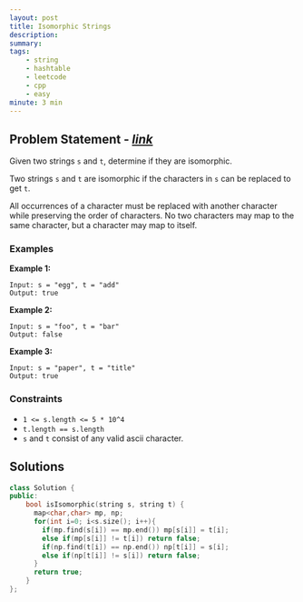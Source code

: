 ```yaml
---
layout: post
title: Isomorphic Strings
description: 
summary:
tags:
    - string
    - hashtable
    - leetcode
    - cpp
    - easy
minute: 3 min
---
```


## Problem Statement - [*link*](https://leetcode.com/problems/isomorphic-strings)  
Given two strings `s` and `t`, determine if they are isomorphic.

Two strings `s` and `t` are isomorphic if the characters in `s` can be replaced to get `t`.

All occurrences of a character must be replaced with another character while preserving the order of characters. No two characters may map to the same character, but a character may map to itself.

### Examples

**Example 1:**    
```
Input: s = "egg", t = "add"
Output: true
```

**Example 2:**   
```
Input: s = "foo", t = "bar"
Output: false
```

**Example 3:**   
```
Input: s = "paper", t = "title"
Output: true
```

### Constraints
+ `1 <= s.length <= 5 * 10^4`
+ `t.length == s.length`
+ `s` and `t` consist of any valid ascii character.

## Solutions

```cpp
class Solution {
public:
    bool isIsomorphic(string s, string t) {
      map<char,char> mp, np;
      for(int i=0; i<s.size(); i++){
        if(mp.find(s[i]) == mp.end()) mp[s[i]] = t[i];
        else if(mp[s[i]] != t[i]) return false;
        if(np.find(t[i]) == np.end()) np[t[i]] = s[i];
        else if(np[t[i]] != s[i]) return false;
      }
      return true;
    }
};
```

